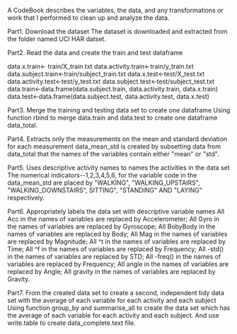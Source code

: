 A CodeBook describes the variables, the data, and any transformations or work that  I performed to clean up and analyze the data.  

Part1. Download the dataset
The dataset is downloaded and extracted from the folder named UCI HAR datset.

Part2. Read the data and create the train and test dataframe 

data.x.train<- train/X_train.txt
data.activity.train<-train/y_train.txt
data.subject.train<-train/subject_train.txt
data.x.test<-test/X_test.txt
data.activity.test<-test/y_test.txt
data.subject.test<-test/subject_test.txt
data.train<-data.frame(data.subject.train, data.activity.train, data.x.train)
data.test<-data.frame(data.subject.test, data.activity.test, data.x.test)
  
Part3. Merge the training and testing data set to create one dataframe
Using function rbind to merge data.train and data.test to create one dataframe data_total.

Part4. Extracts only the measurements on the mean and standard deviation for each measurement
data_mean_std is created by subsetting data from data_total that the names of the variables contain either "mean" or "std".
   
Part5. Uses descriptive activity names to names the activities in the data set
The numerical indicators--1,2,3,4,5,6, for the variable code in the data_mean_std are placed by "WALKING", "WALKING_UPSTAIRS",
"WALKING_DOWNSTAIRS", SITTING", "STANDING" AND "LAYING" respectively.
   
Part6. Appropriately labels the data set with descriptive variable names
All Acc in the names of variables are replaced by Accelerometer;
All Gyro in the names of variables are replaced by Gyroscope;
All BobyBody in the names of variables are replaced by Body;
All Mag in the names of variables are replaced by Magnitude;
All ^t in the names of variables are replaced by Time;
All ^f in the names of variables are replaced by Frequency;
All -std() in the names of variables are replaced by STD;
All -freq() in the names of variables are replaced by Frequency;
All angle in the names of variables are replaced by Angle;
All gravity in the names of variables are replaced by Gravity.

Part7. From the created data set to create a second, independent tidy data set with the average of each variable for
each activity and each subject
Using function group_by and summarise_all to create the data set which has the average of each variable for each activity 
and each subject. And use write.table to create data_complete.text file.
      
      
   

